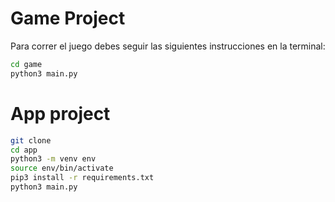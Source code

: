 # Game Project

Para correr el juego debes seguir las siguientes instrucciones en la terminal:

```sh
cd game
python3 main.py 
```


# App project

```sh
git clone
cd app
python3 -m venv env
source env/bin/activate
pip3 install -r requirements.txt
python3 main.py
```